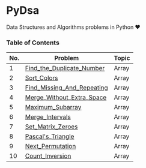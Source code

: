 # PyDsa
Data Structures and Algorithms problems in Python ❤


### Table of Contents

|  No.  |                                           Problem                                                                      |  Topic   | 
| ----- | ---------------------------------------------------------------------------------------------------------------------- | -------- |
|  1    | [Find_the_Duplicate_Number](https://github.com/yash872/PyDsa/blob/main/Array/Find_the_Duplicate_Number.py)             |  Array   |
|  2    | [Sort_Colors](https://github.com/yash872/PyDsa/blob/main/Array/Sort_Colors.py)                                         |  Array   |
|  3    | [Find_Missing_And_Repeating](https://github.com/yash872/PyDsa/blob/main/Array/Find_Missing_And_Repeating.py)           |  Array   |
|  4    | [Merge_Without_Extra_Space](https://github.com/yash872/PyDsa/blob/main/Array/Merge_Without_Extra_Space.py)             |  Array   |
|  5    | [Maximum_Subarray](https://github.com/yash872/PyDsa/blob/main/Array/Maximum_Subarray.py)                               |  Array   |
|  6    | [Merge_Intervals](https://github.com/yash872/PyDsa/blob/main/Array/Merge_Intervals.py)                                 |  Array   |
|  7    | [Set_Matrix_Zeroes](https://github.com/yash872/PyDsa/blob/main/Array/Set_Matrix_Zeroes.py)                             |  Array   |
|  8    | [Pascal's_Triangle](https://github.com/yash872/PyDsa/blob/main/Array/Pascal's_Triangle.py)                             |  Array   |
|  9    | [Next_Permutation](https://github.com/yash872/PyDsa/blob/main/Array/Next_Permutation.py)                               |  Array   |
|  10   | [Count_Inversion](https://github.com/yash872/PyDsa/blob/main/Array/Count_Inversion.py)                                 |  Array   |

